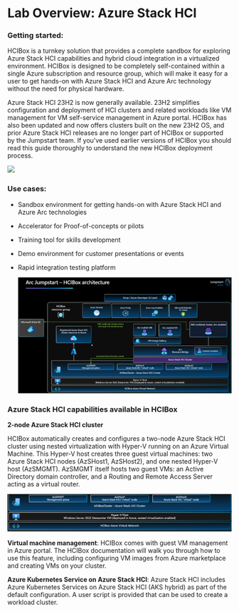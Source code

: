# Lab Overview: Azure Stack HCI

### Getting started:
HCIBox is a turnkey solution that provides a complete sandbox for exploring Azure Stack HCI capabilities and hybrid cloud integration in a virtualized environment. HCIBox is designed to be completely self-contained within a single Azure subscription and resource group, which will make it easy for a user to get hands-on with Azure Stack HCI and Azure Arc technology without the need for physical hardware.

Azure Stack HCI 23H2 is now generally available. 23H2 simplifies configuration and deployment of HCI clusters and related workloads like VM management for VM self-service management in Azure portal. HCIBox has also been updated and now offers clusters built on the new 23H2 OS, and prior Azure Stack HCI releases are no longer part of HCIBox or supported by the Jumpstart team. If you've used earlier versions of HCIBox you should read this guide thoroughly to understand the new HCIBox deployment process.

  ![](./media/hci24-overview-1.png)

### Use cases:

- Sandbox environment for getting hands-on with Azure Stack HCI and Azure Arc technologies
- Accelerator for Proof-of-concepts or pilots
- Training tool for skills development
- Demo environment for customer presentations or events
- Rapid integration testing platform

   ![](./media/hci24-overview-2.png)

### Azure Stack HCI capabilities available in HCIBox

**2-node Azure Stack HCI cluster**

HCIBox automatically creates and configures a two-node Azure Stack HCI cluster using nested virtualization with Hyper-V running on an Azure Virtual Machine. This Hyper-V host creates three guest virtual machines: two Azure Stack HCI nodes (AzSHost1, AzSHost2), and one nested Hyper-V host (AzSMGMT). AzSMGMT itself hosts two guest VMs: an Active Directory domain controller, and a Routing and Remote Access Server acting as a virtual router.

  ![](./media/hci24-overview-3.png)

**Virtual machine management**: HCIBox comes with guest VM management in Azure portal. The HCIBox documentation will walk you through how to use this feature, including configuring VM images from Azure marketplace and creating VMs on your cluster.

**Azure Kubernetes Service on Azure Stack HCI**: Azure Stack HCI includes Azure Kubernetes Services on Azure Stack HCI (AKS hybrid) as part of the default configuration. A user script is provided that can be used to create a workload cluster.
